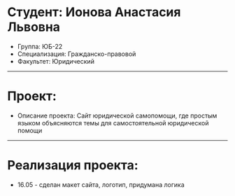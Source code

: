 # Студент: Ионова Анастасия Львовна
- Группа: ЮБ-22
- Специализация: Гражданско-правовой
- Факультет: Юридический
---
# Проект: 
- Описание проекта: Сайт юридической самопомощи, где простым языком объясняются темы для самостоятельной юридической помощи
---
# Реализация проекта:
- 16.05 - сделан макет сайта, логотип, придумана логика
